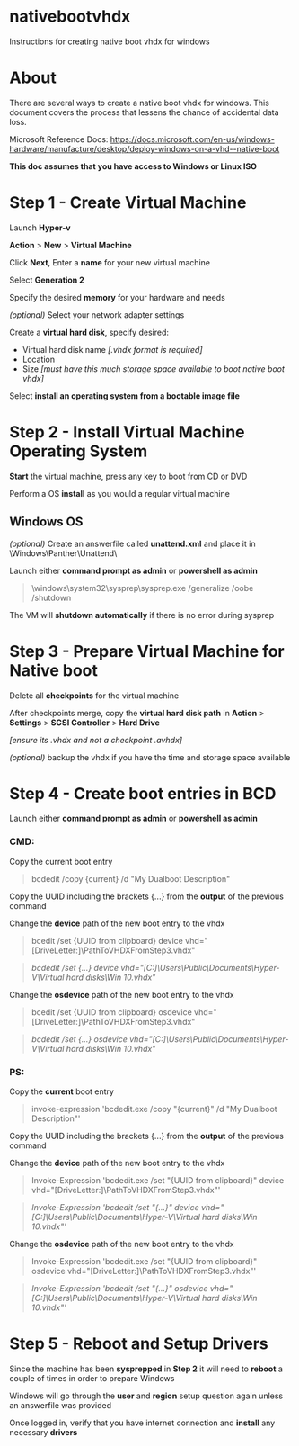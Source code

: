 # nativebootvhdx
Instructions for creating native boot vhdx for windows

# About 

There are several ways to create a native boot vhdx for windows. This document covers the process that lessens the chance of accidental data loss.

Microsoft Reference Docs: https://docs.microsoft.com/en-us/windows-hardware/manufacture/desktop/deploy-windows-on-a-vhd--native-boot 

**This doc assumes that you have access to Windows or Linux ISO**

# Step 1 - Create Virtual Machine

Launch **Hyper-v**

**Action** > **New** > **Virtual Machine**

Click **Next**, Enter a **name** for your new virtual machine

Select **Generation 2**

Specify the desired **memory** for your hardware and needs

_(optional)_ Select your network adapter settings

Create a **virtual hard disk**, specify desired:
* Virtual hard disk name _[.vhdx format is required]_
* Location
* Size _[must have this much storage space available to boot native boot vhdx]_

Select **install an operating system from a bootable image file**

# Step 2 - Install Virtual Machine Operating System

**Start** the virtual machine, press any key to boot from CD or DVD

Perform a OS **install** as you would a regular virtual machine

## Windows OS

_(optional)_ Create an answerfile called **unattend.xml** and place it in \Windows\Panther\Unattend\

Launch either **command prompt as admin** or **powershell as admin**
> \windows\system32\sysprep\sysprep.exe /generalize /oobe /shutdown

The VM will **shutdown automatically** if there is no error during sysprep

# Step 3 - Prepare Virtual Machine for Native boot

Delete all **checkpoints** for the virtual machine

After checkpoints merge, copy the **virtual hard disk path** in **Action** > **Settings** > **SCSI Controller** > **Hard Drive**

_[ensure its .vhdx and not a checkpoint .avhdx]_

_(optional)_ backup the vhdx if you have the time and storage space available


# Step 4 - Create boot entries in BCD
Launch either **command prompt as admin** or **powershell as admin**

### CMD: 
Copy the current boot entry
> bcdedit /copy {current} /d "My Dualboot Description"

Copy the UUID including the brackets {...} from the **output** of the previous command

Change the **device** path of the new boot entry to the vhdx
> bcedit /set {UUID from clipboard} device vhd="[DriveLetter:]\PathToVHDXFromStep3.vhdx"

> _bcdedit /set {...} device vhd="[C:]\Users\Public\Documents\Hyper-V\Virtual hard disks\Win 10.vhdx"_

Change the **osdevice** path of the new boot entry to the vhdx
> bcedit /set {UUID from clipboard} osdevice vhd="[DriveLetter:]\PathToVHDXFromStep3.vhdx"

> _bcdedit /set {...} osdevice vhd="[C:]\Users\Public\Documents\Hyper-V\Virtual hard disks\Win 10.vhdx"_

### PS:
Copy the **current** boot entry 
> invoke-expression 'bcdedit.exe /copy "{current}" /d "My Dualboot Description"'

Copy the UUID including the brackets {...} from the **output** of the previous command

Change the **device** path of the new boot entry to the vhdx
> Invoke-Expression 'bcdedit.exe /set "{UUID from clipboard}" device vhd="[DriveLetter:]\PathToVHDXFromStep3.vhdx"'

> _Invoke-Expression 'bcdedit /set "{...}" device vhd="[C:]\Users\Public\Documents\Hyper-V\Virtual hard disks\Win 10.vhdx"'_

Change the **osdevice** path of the new boot entry to the vhdx
> Invoke-Expression 'bcdedit.exe /set "{UUID from clipboard}" osdevice vhd="[DriveLetter:]\PathToVHDXFromStep3.vhdx"'

> _Invoke-Expression 'bcdedit /set "{...}" osdevice vhd="[C:]\Users\Public\Documents\Hyper-V\Virtual hard disks\Win 10.vhdx"'_
# Step 5 - Reboot and Setup Drivers

Since the machine has been **sysprepped** in **Step 2** it will need to **reboot** a couple of times in order to prepare Windows

Windows will go through the **user** and **region** setup question again unless an answerfile was provided

Once logged in, verify that you have internet connection and **install** any necessary **drivers**




